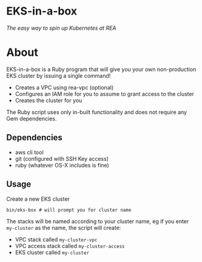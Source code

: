 # EKS-in-a-box
_The easy way to spin up Kubernetes at REA_

# About
EKS-in-a-box is a Ruby program that will give you your own non-production EKS cluster by issuing a single command!

* Creates a VPC using rea-vpc (optional)
* Configures an IAM role for you to assume to grant access to the cluster
* Creates the cluster for you

The Ruby script uses only in-built functionality and does not require any Gem dependencies.

## Dependencies
* aws cli tool
* git (configured with SSH Key access)
* ruby (whatever OS-X includes is fine)

## Usage
Create a new EKS cluster

`bin/eks-box # will prompt you for cluster name`

The stacks will be named according to your cluster name, eg if you enter `my-cluster` as the name, the script will create:

* VPC stack called `my-cluster-vpc`
* VPC access stack called `my-cluster-access`
* EKS cluster called `my-cluster`
